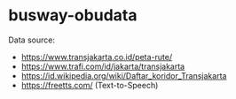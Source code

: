 # busway-obudata
Data source:
- https://www.transjakarta.co.id/peta-rute/
- https://www.trafi.com/id/jakarta/transjakarta
- https://id.wikipedia.org/wiki/Daftar_koridor_Transjakarta
- https://freetts.com/ (Text-to-Speech)
